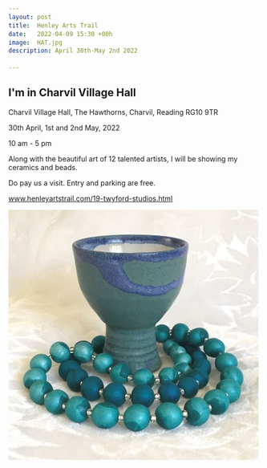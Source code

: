 ```yaml
---
layout: post
title:  Henley Arts Trail
date:   2022-04-09 15:30 +00h
image:  HAT.jpg
description: April 30th-May 2nd 2022 

---
```


## I'm in Charvil Village Hall

Charvil Village Hall, The Hawthorns, Charvil, Reading RG10 9TR

30th April, 1st and 2nd May, 2022

10 am - 5 pm

Along with the beautiful art of 12 talented artists, I will be showing my ceramics and beads.

Do pay us a visit. Entry and parking are free.

www.henleyartstrail.com/19-twyford-studios.html

![Goblet with beads](/images/Goblet-with-Beads.jpg)
